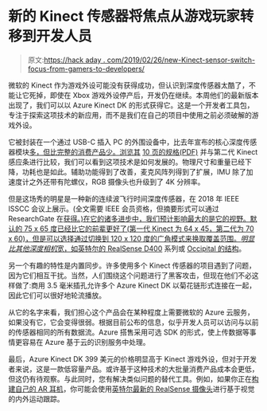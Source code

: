 # 新的 Kinect 传感器将焦点从游戏玩家转移到开发人员

> 原文:[https://hack aday . com/2019/02/26/new-Kinect-sensor-switch-focus-from-gamers-to-developers/](https://hackaday.com/2019/02/26/new-kinect-sensor-switch-focus-from-gamers-to-developers/)

微软的 Kinect 作为游戏外设可能没有获得成功，但认识到深度传感器太酷了，不能让它死掉，即使在 Xbox 游戏外设停产后，开发仍在继续。本周他们的最新版本出现了，我们可以以 Azure Kinect DK 的形式获得它。这是一个开发者工具包，专注于探索这项技术的新应用，而不是我们在自己的项目中使用之前必须破解的游戏外设。

它被封装在一个通过 USB-C 插入 PC 的外围设备中，比去年宣布的核心深度传感器模块[多，但比完整的消费产品少。浏览其](https://hackaday.com/2018/05/10/microsoft-kinect-episode-iv-a-new-hope/) [10 页的规格(PDF)](http://www.aka.ms/kinectdocs) 并与第二代 Kinect 感应条进行比较，我们可以看到这项技术是如何发展的。物理尺寸和重量已经下降，功耗也是如此。辅助功能得到了改善，麦克风阵列得到了扩展，IMU 除了加速度计之外还带有陀螺仪，RGB 摄像头也升级到了 4K 分辨率。

但是这场秀的明星是一种新的连续波飞行时间深度传感器，在 2018 年 IEEE ISSCC 会议上展示。(全文需要 IEEE 会员资格，但摘要形式可以通过 ResearchGate 在[获得。)在它的诸多进步中，我们预计影响最大的是它的视野。默认的 75 x 65 度已经比它的前辈更好了(第一代 Kinect 为 64 x 45，第二代为 70 x 60)，但是可以选择通过切换到 120 x 120 度的广角模式来换取覆盖范围。*明显比其他深度相机*宽，如](https://www.researchgate.net/publication/323818253_IMpixel_65nm_BSI_320MHz_demodulated_TOF_Image_sensor_with_3mm_global_shutter_pixels_and_analog_binning)[英特尔的 RealSense D400](https://software.intel.com/en-us/realsense/d400) 系列或 [Occipital 的结构](https://structure.io/)。

另一个有趣的特性是内置同步。许多使用多个 Kinect 传感器的项目遇到了问题，因为它们相互干扰。当然，人们围绕这个问题进行了黑客攻击，但现在他们不必这样做了:商用 3.5 毫米插孔允许多个 Azure Kinect DK 以菊花链形式连接在一起，因此它们可以很好地轮流播放。

从它的名字来看，我们担心这个产品会在某种程度上需要微软的 Azure 云服务，如果没有它，它会变得很弱。根据目前公布的信息，似乎开发人员可以访问与以前的传感器相同的所有数据流。Azure 搭售采用可选 SDK 的形式，使上传数据等事情更容易在 Azure 基于云的识别服务中处理。

最后，Azure Kinect DK 399 美元的价格明显高于 Kinect 游戏外设，但对于开发者来说，这是一款低容量产品。或许基于这种技术的大批量消费产品成本会更低，但这仍有待观察。与此同时，您有解决类似问题的替代工具。例如，如果你正在[构建自己的 AR 耳机](https://hackaday.com/2019/02/18/immersive-augmented-reality-on-a-budget/)，你可能会使用[英特尔最新的 RealSense 摄像头](https://hackaday.com/2019/02/10/new-part-day-mapping-with-realsense-cameras-for-200/)进行基于视觉的内外运动跟踪。